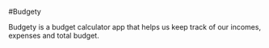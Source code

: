 #Budgety 

Budgety is a budget calculator app that helps us keep track of our incomes, expenses and total budget.
